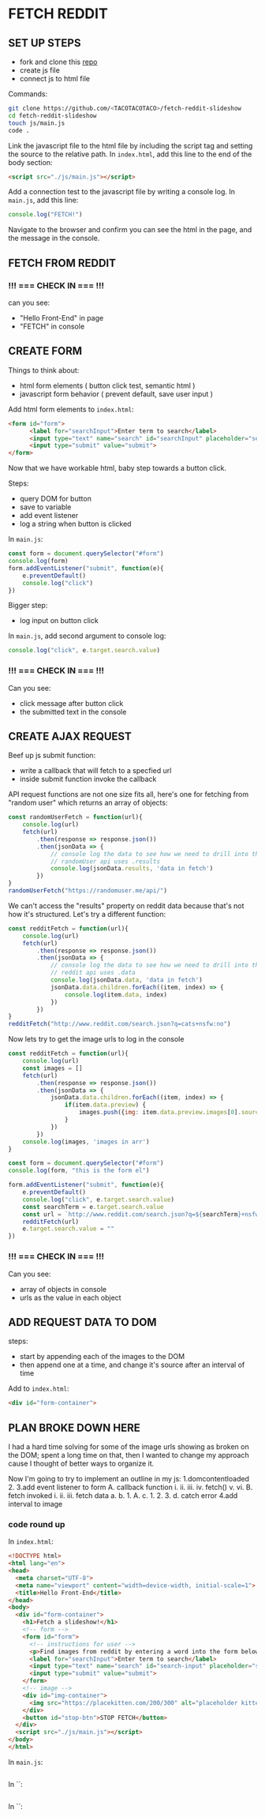 # FETCH REDDIT
## SET UP STEPS
- fork and clone this [repo](https://github.com/WDI-SEA/fetch-reddit-slideshow)
- create js file 
- connect js to html file

Commands:
```bash
git clone https://github.com/<TACOTACOTACO>/fetch-reddit-slideshow
cd fetch-reddit-slideshow
touch js/main.js
code .
```
Link the javascript file to the html file by including the script tag and setting the source to the relative path.
In `index.html`, add this line to the end of the body section:
```html
<script src="./js/main.js"></script>
```
Add a connection test to the javascript file by writing a console log.
In `main.js`, add this line:
```js 
console.log("FETCH!")
```
Navigate to the browser and confirm you can see the html in the page, and the  message in the console. 
## FETCH FROM REDDIT

### !!! === CHECK IN === !!!
can you see:
- "Hello Front-End" in page
- "FETCH" in console


## CREATE FORM
Things to think about:
- html form elements ( button click test, semantic html )
- javascript form behavior ( prevent default, save user input )


Add html form elements to `index.html`:
```html
<form id="form">
      <label for="searchInput">Enter term to search</label>
      <input type="text" name="search" id="searchInput" placeholder="search term">
      <input type="submit" value="submit">
</form>
```
Now that we have workable html, baby step towards a button click. 


Steps:
- query DOM for button
- save to variable
- add event listener
- log a string when button is clicked


In `main.js`:
```js
const form = document.querySelector("#form")
console.log(form)
form.addEventListener("submit", function(e){
    e.preventDefault()
    console.log("click")
})
```


Bigger step:
- log input on button click

In `main.js`, add second argument to console log:
```js
console.log("click", e.target.search.value)
```

### !!! === CHECK IN === !!!
Can you see:
- click message after button click
- the submitted text in the console


## CREATE AJAX REQUEST

Beef up js submit function:
- write a callback that will fetch to a specfied url
- inside submit function invoke the callback


API request functions are not one size fits all, here's one for fetching from "random user" which returns an array of objects:
```js
const randomUserFetch = function(url){
    console.log(url)
    fetch(url)
        .then(response => response.json())
        .then(jsonData => {
            // console log the data to see how we need to drill into the obj, using "data", "results", ect
            // randomUser api uses .results
            console.log(jsonData.results, 'data in fetch')
        })
}
randomUserFetch("https://randomuser.me/api/")
```

We can't access the "results" property on reddit data because that's not how it's structured. Let's try a different function:
```js
const redditFetch = function(url){
    console.log(url)
    fetch(url)
        .then(response => response.json())
        .then(jsonData => {
            // console log the data to see how we need to drill into the obj, using "data", "results", ect
            // reddit api uses .data
            console.log(jsonData.data, 'data in fetch')
            jsonData.data.children.forEach((item, index) => {
                console.log(item.data, index)
            })
        })
}
redditFetch("http://www.reddit.com/search.json?q=cats+nsfw:no")
```

Now lets try to get the image urls to log in the console
```js
const redditFetch = function(url){
    console.log(url)
    const images = []
    fetch(url)
        .then(response => response.json())
        .then(jsonData => {
            jsonData.data.children.forEach((item, index) => {
                if(item.data.preview) {
                    images.push({img: item.data.preview.images[0].source.url})
                }
            })
        })
    console.log(images, 'images in arr')
}

const form = document.querySelector("#form")
console.log(form, "this is the form el")

form.addEventListener("submit", function(e){
    e.preventDefault()
    console.log("click", e.target.search.value)
    const searchTerm = e.target.search.value
    const url = `http://www.reddit.com/search.json?q=${searchTerm}+nsfw:no`
    redditFetch(url)
    e.target.search.value = ""
})
```


### !!! === CHECK IN === !!!
Can you see:
- array of objects in console
- urls as the value in each object


## ADD REQUEST DATA TO DOM
steps:
- start by appending each of the images to the DOM
- then append one at a time, and change it's source after an interval of time

Add to `index.html`:
```html
<div id="form-container">
```

## PLAN BROKE DOWN HERE

I had a hard time solving for some of the image urls showing as broken on the DOM; spent a long time on that, then I wanted to change my approach cause I thought of better ways to organize it. 

Now I'm going to try to implement an outline in my js:
1.domcontentloaded 
2.
3.add event listener to form
  A. callback function
    i.
    ii.
    iii.
    iv. fetch()
    v.
    vi.
  B. fetch invoked
    i.
    ii.
    iii. fetch data
      a. 
      b. 
        1.
          A.
      c. 
        1.
        2.
        3.
      d. catch error
4.add interval to image 





### code round up

In `index.html`:
```html
<!DOCTYPE html>
<html lang="en">
<head>
  <meta charset="UTF-8">
  <meta name="viewport" content="width=device-width, initial-scale=1">
  <title>Hello Front-End</title>
</head>
<body>
  <div id="form-container">
    <h1>Fetch a slideshow!</h1>
    <!-- form -->
    <form id="form">
      <!-- instructions for user -->
      <p>Find images from reddit by entering a word into the form below</p>
      <label for="searchInput">Enter term to search</label>
      <input type="text" name="search" id="search-input" placeholder="search term">
      <input type="submit" value="submit">
    </form>
    <!-- image -->
    <div id="img-container">
      <img src="https://placekitten.com/200/300" alt="placeholder kitten image" id="img">
    </div>
    <button id="stop-btn">STOP FETCH</button>
  </div>
  <script src="./js/main.js"></script>
</body>
</html>
```

In `main.js`:
```js

```

In ``:
```
```

In ``:
```
```










<!-- 
# SOLUTION FROM 124
```html
<!DOCTYPE html>
<html lang="en">
<head>
  <meta charset="UTF-8">
  <meta name="viewport" content="width=device-width, initial-scale=1">
  <title>Reddit Slideshow</title>
  <link  href="./css/styles.css" rel="stylesheet"/>
</head>
<body>
  <div class="center">
    <h1 id="title-header">Fetch Some Reddit</h1>
  </div>

  <div class="center">
    <p id="description-p">enter a search below to fetch some reddit</p>
  </div>

  <div class="center">
    <form id="search-form">
      <label for="search-input">Search:</label>
      <input type="text" id="search-input" placeholder="search reddit!" />

      <input type="submit" id="submit-button" />
    </form>
  </div>

  <div class="center">
    <button id="stop-button">STOP THE MADNESSS!!!!</button>
  </div>

  <div class="center">
    <div id="slideshow-container"></div>
  </div>

  <script src="./js/script.js"></script>
</body>
</html>
```

```js
// http://www.reddit.com/search.json?q=cats+nsfw:no&limit=100

// APP STATE
// ms speed of the interval
const TIMER_SPEED = 1000
// interval for the slideshow
let slideshowInterval
// current image index
let imageIndex = -1
// an array of images to display
let images = []

// DOM ELEMENTS 
let titleHeader, descriptionP, searchForm, searchInput, stopButton, slideshowContainer

// FUNCTIONS
// invokes on fomr submit and fetches reddit
function fetchReddit(e) {
  e.preventDefault()
  // searchInput.value = 'chonkers' // TODO: remove this when finished
  if (!searchInput.value) return searchInput.placeholder = 'type something in!'
  const searchUrl =  `http://www.reddit.com/search.json?q=${searchInput.value}+nsfw:no&limit=100`
  fetch(searchUrl)
    .then(response => response.json())
    .then(redditJson => {
      images = redditJson.data.children.map(child => {
        return {
          url: child.data.url,
          sub: child.data.subreddit,
          author: child.data.author
        }
      })
      .filter(child => child.url.slice(-4) ==='.jpg' || child.url.slice(-4) === '.png')

      // start the slideshow
      // hide everything on screen
      titleHeader.style.display = 'none'
      descriptionP.style.display = 'none'
      searchForm.style.display = 'none'
      // show the stop button and slideshow div
      stopButton.style.display = 'inline'
      // show slideshow container
      slideshowContainer.style.display = 'block'
      // start the interval for the slideshow
      slideshowInterval = setInterval(changeSlide, TIMER_SPEED)
    })
    .catch(console.log)
}

function changeSlide() {
  // increment the current index
  imageIndex++
  // if the current index is too large -- reset to the beginning
  if (imageIndex >= images.length) imageIndex = 0
  
  while (slideshowContainer.firstChild) {
    slideshowContainer.removeChild(slideshowContainer.firstChild)
  }

  // create some elements and append them to the slideshow div
  const image = document.createElement('img')
  image.src = images[imageIndex].url
  image.alt = 'image fetched from reddit'
  image.width = window.innerWidth
  image.height = window.innerHeight
  const author = document.createElement('h4')
  author.innerText = images[imageIndex].author
  const sub = document.createElement('p')
  sub.innerText = images[imageIndex].sub
  // append new els on the slideshow el
  slideshowContainer.appendChild(image, author, sub)
 }

function stopSlideshow() {
  // hide the slideshow 
  stopButton.style.display = 'none'
  slideshowContainer.style.display = 'none'
  // reset app state
  clearInterval(slideshowInterval)
  images = []
  imageIndex = -1
  // show original landing page
  titleHeader.style.display = 'inline'
  descriptionP.style.display = 'inline'
  searchForm.style.display = 'block'
}

// DOM CONTENT LOAD INITIALIZER
document.addEventListener('DOMContentLoaded', () => {
  titleHeader = document.querySelector('#title-header')
  descriptionP = document.querySelector('#description-p')
  searchForm = document.querySelector('#search-form')
  searchInput = document.querySelector('#search-input')
  stopButton = document.querySelector('#stop-button')
  slideshowContainer = document.querySelector('#slideshow-container')
  // console.log(titleHeader, descriptionP, searchForm, searchInput, stopButton, slideshowContainer)
  // listen for submits
  searchForm.addEventListener('submit', fetchReddit)
  // listen clicks on the stop button
  stopButton.addEventListener('click', stopSlideshow)
  // show the stop button and slideshow div
  stopButton.style.display = 'none'
  slideshowContainer.style.display = 'none'
})
```
 -->